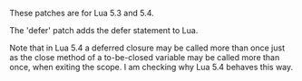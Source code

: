 These patches are for Lua 5.3 and 5.4.

The 'defer' patch adds the defer statement to Lua.

Note that in Lua 5.4 a deferred closure may be called more than once just as the close method of a to-be-closed variable 
may be called more than once, when exiting the scope. I am checking why Lua 5.4 behaves this way.